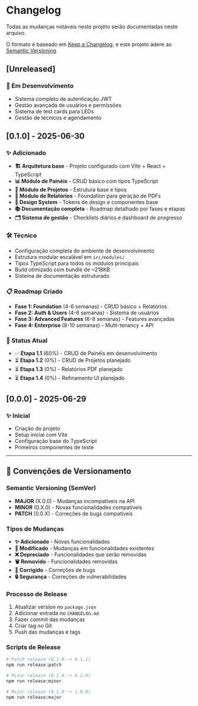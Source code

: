 # Changelog

Todas as mudanças notáveis neste projeto serão documentadas neste arquivo.

O formato é baseado em [Keep a Changelog](https://keepachangelog.com/pt-BR/1.0.0/),
e este projeto adere ao [Semantic Versioning](https://semver.org/spec/v2.0.0.html).

## [Unreleased]

### 🔄 Em Desenvolvimento

- Sistema completo de autenticação JWT
- Gestão avançada de usuários e permissões
- Sistema de test cards para LEDs
- Gestão de técnicos e agendamento

## [0.1.0] - 2025-06-30

### ✨ Adicionado

- **🏗️ Arquitetura base** - Projeto configurado com Vite + React + TypeScript
- **📊 Módulo de Painéis** - CRUD básico com tipos TypeScript
- **📁 Módulo de Projetos** - Estrutura base e tipos
- **📄 Módulo de Relatórios** - Foundation para geração de PDFs
- **🎨 Design System** - Tokens de design e componentes base
- **📚 Documentação completa** - Roadmap detalhado por fases e etapas
- **🗂️ Sistema de gestão** - Checklists diários e dashboard de progresso

### 🛠️ Técnico

- Configuração completa do ambiente de desenvolvimento
- Estrutura modular escalável em `src/modules/`
- Tipos TypeScript para todos os módulos principais
- Build otimizado com bundle de ~218KB
- Sistema de documentação estruturado

### 📋 Roadmap Criado

- **Fase 1: Foundation** (4-6 semanas) - CRUD básico + Relatórios
- **Fase 2: Auth & Users** (4-6 semanas) - Sistema de usuários
- **Fase 3: Advanced Features** (6-8 semanas) - Features avançadas
- **Fase 4: Enterprise** (8-10 semanas) - Multi-tenancy + API

### 🎯 Status Atual

- ✅ **Etapa 1.1** (60%) - CRUD de Painéis em desenvolvimento
- ⏳ **Etapa 1.2** (0%) - CRUD de Projetos planejado
- ⏳ **Etapa 1.3** (0%) - Relatórios PDF planejado
- ⏳ **Etapa 1.4** (0%) - Refinamento UI planejado

## [0.0.0] - 2025-06-29

### ✨ Inicial

- Criação do projeto
- Setup inicial com Vite
- Configuração base do TypeScript
- Primeiros componentes de teste

---

## 📝 Convenções de Versionamento

### Semantic Versioning (SemVer)

- **MAJOR** (X.0.0) - Mudanças incompatíveis na API
- **MINOR** (0.X.0) - Novas funcionalidades compatíveis
- **PATCH** (0.0.X) - Correções de bugs compatíveis

### Tipos de Mudanças

- **✨ Adicionado** - Novas funcionalidades
- **🔄 Modificado** - Mudanças em funcionalidades existentes
- **❌ Depreciado** - Funcionalidades que serão removidas
- **🗑️ Removido** - Funcionalidades removidas
- **🐛 Corrigido** - Correções de bugs
- **🔒 Segurança** - Correções de vulnerabilidades

### Processo de Release

1. Atualizar version no `package.json`
2. Adicionar entrada no `CHANGELOG.md`
3. Fazer commit das mudanças
4. Criar tag no Git
5. Push das mudanças e tags

### Scripts de Release

```bash
# Patch release (0.1.0 -> 0.1.1)
npm run release:patch

# Minor release (0.1.0 -> 0.2.0)
npm run release:minor

# Major release (0.1.0 -> 1.0.0)
npm run release:major
```
